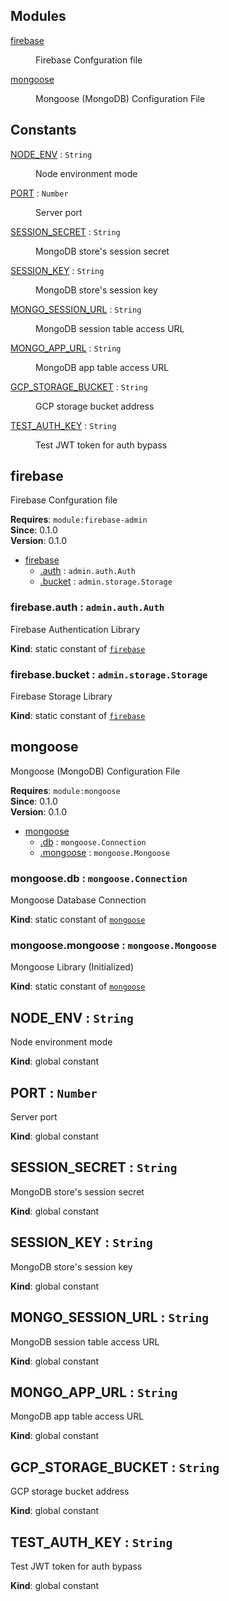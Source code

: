 ## Modules

<dl>
<dt><a href="#app.module_firebase">firebase</a></dt>
<dd><p>Firebase Confguration file</p></dd>
<dt><a href="#app.module_mongoose">mongoose</a></dt>
<dd><p>Mongoose (MongoDB) Configuration File</p></dd>
</dl>

## Constants

<dl>
<dt><a href="#NODE_ENV">NODE_ENV</a> : <code>String</code></dt>
<dd><p>Node environment mode</p></dd>
<dt><a href="#PORT">PORT</a> : <code>Number</code></dt>
<dd><p>Server port</p></dd>
<dt><a href="#SESSION_SECRET">SESSION_SECRET</a> : <code>String</code></dt>
<dd><p>MongoDB store's session secret</p></dd>
<dt><a href="#SESSION_KEY">SESSION_KEY</a> : <code>String</code></dt>
<dd><p>MongoDB store's session key</p></dd>
<dt><a href="#MONGO_SESSION_URL">MONGO_SESSION_URL</a> : <code>String</code></dt>
<dd><p>MongoDB session table access URL</p></dd>
<dt><a href="#MONGO_APP_URL">MONGO_APP_URL</a> : <code>String</code></dt>
<dd><p>MongoDB app table access URL</p></dd>
<dt><a href="#GCP_STORAGE_BUCKET">GCP_STORAGE_BUCKET</a> : <code>String</code></dt>
<dd><p>GCP storage bucket address</p></dd>
<dt><a href="#TEST_AUTH_KEY">TEST_AUTH_KEY</a> : <code>String</code></dt>
<dd><p>Test JWT token for auth bypass</p></dd>
</dl>

<a name="app.module_firebase"></a>

## firebase
<p>Firebase Confguration file</p>

**Requires**: <code>module:firebase-admin</code>  
**Since**: 0.1.0  
**Version**: 0.1.0  

* [firebase](#app.module_firebase)
    * [.auth](#app.module_firebase.auth) : <code>admin.auth.Auth</code>
    * [.bucket](#app.module_firebase.bucket) : <code>admin.storage.Storage</code>

<a name="app.module_firebase.auth"></a>

### firebase.auth : <code>admin.auth.Auth</code>
<p>Firebase Authentication Library</p>

**Kind**: static constant of [<code>firebase</code>](#app.module_firebase)  
<a name="app.module_firebase.bucket"></a>

### firebase.bucket : <code>admin.storage.Storage</code>
<p>Firebase Storage Library</p>

**Kind**: static constant of [<code>firebase</code>](#app.module_firebase)  
<a name="app.module_mongoose"></a>

## mongoose
<p>Mongoose (MongoDB) Configuration File</p>

**Requires**: <code>module:mongoose</code>  
**Since**: 0.1.0  
**Version**: 0.1.0  

* [mongoose](#app.module_mongoose)
    * [.db](#app.module_mongoose.db) : <code>mongoose.Connection</code>
    * [.mongoose](#app.module_mongoose.mongoose) : <code>mongoose.Mongoose</code>

<a name="app.module_mongoose.db"></a>

### mongoose.db : <code>mongoose.Connection</code>
<p>Mongoose Database Connection</p>

**Kind**: static constant of [<code>mongoose</code>](#app.module_mongoose)  
<a name="app.module_mongoose.mongoose"></a>

### mongoose.mongoose : <code>mongoose.Mongoose</code>
<p>Mongoose Library (Initialized)</p>

**Kind**: static constant of [<code>mongoose</code>](#app.module_mongoose)  
<a name="NODE_ENV"></a>

## NODE\_ENV : <code>String</code>
<p>Node environment mode</p>

**Kind**: global constant  
<a name="PORT"></a>

## PORT : <code>Number</code>
<p>Server port</p>

**Kind**: global constant  
<a name="SESSION_SECRET"></a>

## SESSION\_SECRET : <code>String</code>
<p>MongoDB store's session secret</p>

**Kind**: global constant  
<a name="SESSION_KEY"></a>

## SESSION\_KEY : <code>String</code>
<p>MongoDB store's session key</p>

**Kind**: global constant  
<a name="MONGO_SESSION_URL"></a>

## MONGO\_SESSION\_URL : <code>String</code>
<p>MongoDB session table access URL</p>

**Kind**: global constant  
<a name="MONGO_APP_URL"></a>

## MONGO\_APP\_URL : <code>String</code>
<p>MongoDB app table access URL</p>

**Kind**: global constant  
<a name="GCP_STORAGE_BUCKET"></a>

## GCP\_STORAGE\_BUCKET : <code>String</code>
<p>GCP storage bucket address</p>

**Kind**: global constant  
<a name="TEST_AUTH_KEY"></a>

## TEST\_AUTH\_KEY : <code>String</code>
<p>Test JWT token for auth bypass</p>

**Kind**: global constant  
